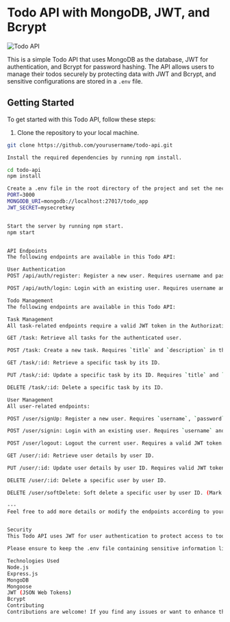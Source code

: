 # Todo API with MongoDB, JWT, and Bcrypt

![Todo API](https://imgs.search.brave.com/Aq2AFiZRDsIRBW-pgeWmNGysRvpqE7Qi8f00Z1N3Yuo/rs:fit:860:0:0/g:ce/aHR0cHM6Ly9kMTJ5/N3NnMGlhbTRsYy5j/bG91ZGZyb250Lm5l/dC9zL2ltZy9tYXJr/ZXRpbmcvdG9wLXRv/ZG8tYXBwL01pY3Jv/c29mdC1Uby1kby5q/cGc)

This is a simple Todo API that uses MongoDB as the database, JWT for authentication, and Bcrypt for password hashing. The API allows users to manage their todos securely by protecting data with JWT and Bcrypt, and sensitive configurations are stored in a `.env` file.

## Getting Started

To get started with this Todo API, follow these steps:

1. Clone the repository to your local machine.

```bash
git clone https://github.com/yourusername/todo-api.git

Install the required dependencies by running npm install.

cd todo-api
npm install

Create a .env file in the root directory of the project and set the necessary environment variables. Make sure to include the MongoDB connection string and a secret key for JWT token generation. For example:
PORT=3000
MONGODB_URI=mongodb://localhost:27017/todo_app
JWT_SECRET=mysecretkey


Start the server by running npm start.
npm start


API Endpoints
The following endpoints are available in this Todo API:

User Authentication
POST /api/auth/register: Register a new user. Requires username and password in the request body.

POST /api/auth/login: Login with an existing user. Requires username and password in the request body. Returns a JWT token upon successful login.

Todo Management
The following endpoints are available in this Todo API:

Task Management
All task-related endpoints require a valid JWT token in the Authorization header in the format: Bearer <token>

GET /task: Retrieve all tasks for the authenticated user.

POST /task: Create a new task. Requires `title` and `description` in the request body.

GET /task/:id: Retrieve a specific task by its ID.

PUT /task/:id: Update a specific task by its ID. Requires `title` and `description` in the request body.

DELETE /task/:id: Delete a specific task by its ID.

User Management
All user-related endpoints:

POST /user/signUp: Register a new user. Requires `username`, `password`, and other user details in the request body.

POST /user/signin: Login with an existing user. Requires `username` and `password` in the request body. Returns a JWT token upon successful login.

POST /user/logout: Logout the current user. Requires a valid JWT token.

GET /user/:id: Retrieve user details by user ID.

PUT /user/:id: Update user details by user ID. Requires valid JWT token and `username`, `password`, and other user details in the request body.

DELETE /user/:id: Delete a specific user by user ID.

DELETE /user/softDelete: Soft delete a specific user by user ID. (Mark the user as inactive without permanently removing data).

---
Feel free to add more details or modify the endpoints according to your specific use case. Make sure to implement the corresponding API routes and logic in your application for each of the endpoints mentioned above. Happy coding!


Security
This Todo API uses JWT for user authentication to protect access to todo data. The passwords are securely hashed using Bcrypt before storing them in the database.

Please ensure to keep the .env file containing sensitive information like the JWT_SECRET and MongoDB credentials secure. Never share it publicly or commit it to version control.

Technologies Used
Node.js
Express.js
MongoDB
Mongoose
JWT (JSON Web Tokens)
Bcrypt
Contributing
Contributions are welcome! If you find any issues or want to enhance the API, feel free to create a pull request. Please make sure to follow the code style and include appropriate test cases.



